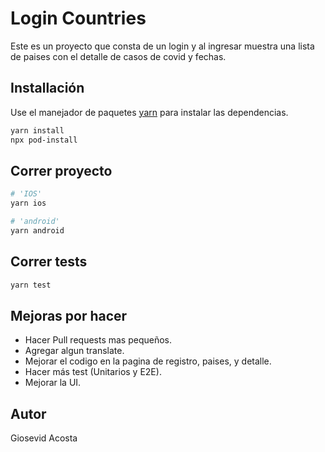 # Login Countries

Este es un proyecto que consta de un login y al ingresar muestra una lista de paises con el detalle de casos de covid y fechas.

## Installación

Use el manejador de paquetes [yarn](https://classic.yarnpkg.com/lang/en/docs/install/#mac-stable) para instalar las dependencias.

```bash
yarn install
npx pod-install
```

## Correr proyecto

```python
# 'IOS'
yarn ios

# 'android'
yarn android
```

## Correr tests

```python
yarn test
```

## Mejoras por hacer
* Hacer Pull requests mas pequeños.
* Agregar algun translate.
* Mejorar el codigo en la pagina de registro, paises, y detalle.
* Hacer más test (Unitarios y E2E).
* Mejorar la UI.

## Autor
Giosevid Acosta
